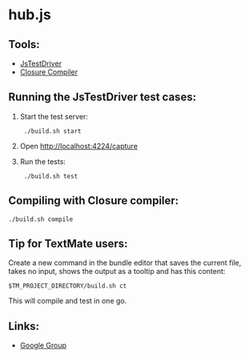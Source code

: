 hub.js
======

Tools:
------

* [JsTestDriver](http://code.google.com/p/js-test-driver/)
* [Closure Compiler](http://code.google.com/closure/compiler/)

Running the JsTestDriver test cases:
------------------------------------

1. Start the test server:

        ./build.sh start

2. Open [http://localhost:4224/capture](http://localhost:4224/capture)

3. Run the tests:

        ./build.sh test


Compiling with Closure compiler:
--------------------------------

    ./build.sh compile


Tip for TextMate users:
-----------------------

Create a new command in the bundle editor that saves the current file, takes no input, shows the output as a tooltip and has this content:

    $TM_PROJECT_DIRECTORY/build.sh ct

This will compile and test in one go.


Links:
------

* [Google Group](http://groups.google.com/group/hub-js)
